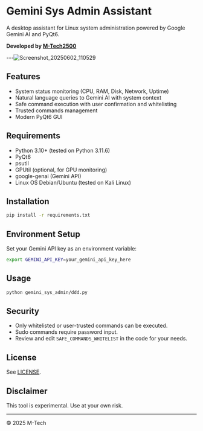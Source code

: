 # Gemini Sys Admin Assistant

A desktop assistant for Linux system administration powered by Google Gemini AI and PyQt6.

**Developed by [M-Tech2500](https://github.com/)**

---![Screenshot_20250602_110529](https://github.com/user-attachments/assets/d6461e46-9c1f-4b86-8b53-1049200a5c44)


## Features

- System status monitoring (CPU, RAM, Disk, Network, Uptime)
- Natural language queries to Gemini AI with system context
- Safe command execution with user confirmation and whitelisting
- Trusted commands management
- Modern PyQt6 GUI

## Requirements

- Python 3.10+ (tested on  Python 3.11.6)
- PyQt6
- psutil
- GPUtil (optional, for GPU monitoring)
- google-genai (Gemini API)
- Linux OS Debian/Ubuntu (tested on Kali Linux)

## Installation

```bash
pip install -r requirements.txt
```

## Environment Setup

Set your Gemini API key as an environment variable:

```bash
export GEMINI_API_KEY=your_gemini_api_key_here
```

## Usage

```bash
python gemini_sys_admin/ddd.py
```

## Security

- Only whitelisted or user-trusted commands can be executed.
- Sudo commands require password input.
- Review and edit `SAFE_COMMANDS_WHITELIST` in the code for your needs.

## License

See [LICENSE](LICENSE).

## Disclaimer

This tool is experimental. Use at your own risk.

---

© 2025 M-Tech

